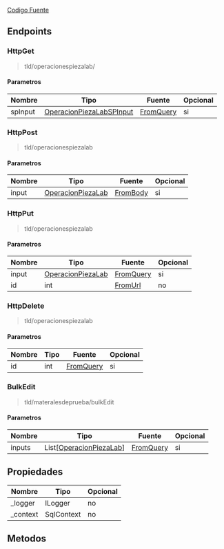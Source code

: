 
[Codigo Fuente](https://github.com/hugogzz93/anlab-backend/blob/eia-db/Controllers/OperacionesPiezaLabController.cs)


## Endpoints

### HttpGet
> tld/operacionespiezalab/

#### Parametros
|Nombre|Tipo|Fuente|Opcional|
|---|---|---|---|
|spInput|[OperacionPiezaLabSPInput](DBAdapter/InputReference#MatInput)|[FromQuery](https://docs.microsoft.com/en-us/dotnet/api/microsoft.aspnetcore.mvc.fromqueryattribute?view=aspnetcore-6.0)|si|


### HttpPost
> tld/operacionespiezalab

#### Parametros
|Nombre|Tipo|Fuente|Opcional|
|---|---|---|---|
|input|[OperacionPiezaLab](DBAdapter/Models#OperacionPiezaLab)|[FromBody](https://docs.microsoft.com/en-us/dotnet/api/microsoft.aspnetcore.mvc.fromqueryattribute?view=aspnetcore-6.0)|si|


### HttpPut
> tld/operacionespiezalab

#### Parametros
|Nombre|Tipo|Fuente|Opcional|
|---|---|---|---|
|input|[OperacionPiezaLab](DBAdapter/InputReference#MatInput)|[FromQuery](https://docs.microsoft.com/en-us/dotnet/api/microsoft.aspnetcore.mvc.fromqueryattribute?view=aspnetcore-6.0)|si|
|id|int|[FromUrl](https://docs.microsoft.com/en-us/dotnet/api/microsoft.aspnetcore.mvc.fromrouteattribute?view=aspnetcore-6.0Reference)|no|jV


### HttpDelete
> tld/operacionespiezalab

#### Parametros
|Nombre|Tipo|Fuente|Opcional|
|---|---|---|---|
|id|int|[FromQuery](https://docs.microsoft.com/en-us/dotnet/api/microsoft.aspnetcore.mvc.fromqueryattribute?view=aspnetcore-6.0)|si|


### BulkEdit
> tld/materalesdeprueba/bulkEdit

#### Parametros
|Nombre|Tipo|Fuente|Opcional|
|---|---|---|---|
|inputs|List[[OperacionPiezaLab](DBAdapter/InputReference#MatInput)]|[FromQuery](https://docs.microsoft.com/en-us/dotnet/api/microsoft.aspnetcore.mvc.fromqueryattribute?view=aspnetcore-6.0)|si|






## Propiedades
|Nombre|Tipo|Opcional|
|---|---|---|
|_logger|ILogger|no|
|_context|SqlContext|no|

## Metodos
